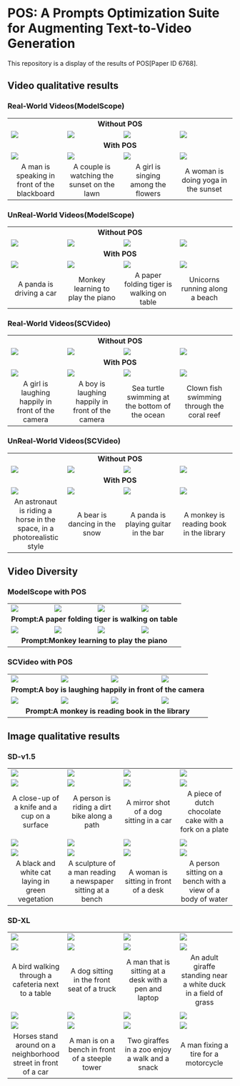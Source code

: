 # POS: A Prompts Optimization Suite for Augmenting Text-to-Video Generation

This repository is a display of the results of POS[Paper ID 6768].

## Video qualitative results
### Real-World Videos(ModelScope)
<table class="center">
<tr>
  <td style="text-align:center;"colspan="4"><b>Without POS</b></td>
</tr>
<tr>
  <td><img src="https://github.com/StevensXu/demo/blob/main/data/1_woPOS.gif"></td>
  <td><img src="https://github.com/StevensXu/demo/blob/main/data/10_woPOS.gif"></td>
  <td><img src="https://github.com/StevensXu/demo/blob/main/data/11_woPOS.gif"></td>
  <td><img src="https://github.com/StevensXu/demo/blob/main/data/121_woPOS.gif"></td>
</tr>
<!-- <tr>
  <td width=25% style="text-align:center;">A man is speaking in front of the blackboard</td>
  <td width=25% style="text-align:center;">A couple is watching the sunset on the lawn</td>
  <td width=25% style="text-align:center;">A girl is singing among the flowers</td>
  <td width=25% style="text-align:center;">A woman is doing yoga in the sunset</td>
</tr> -->

<tr>
  <td style="text-align:center;"colspan="4"><b>With POS</b></td>
</tr>
<tr>
  <td><img src="https://github.com/StevensXu/demo/blob/main/data/1_wPOS.gif"></td>
  <td><img src="https://github.com/StevensXu/demo/blob/main/data/10_wPOS.gif"></td>
  <td><img src="https://github.com/StevensXu/demo/blob/main/data/11_wPOS.gif"></td>
  <td><img src="https://github.com/StevensXu/demo/blob/main/data/12_wPOS.gif"></td>
</tr>
<tr>
  <td width=25% style="text-align:center;">A man is speaking in front of the blackboard</td>
  <td width=25% style="text-align:center;">A couple is watching the sunset on the lawn</td>
  <td width=25% style="text-align:center;">A girl is singing among the flowers</td>
  <td width=25% style="text-align:center;">A woman is doing yoga in the sunset</td>
</tr>
</table>

### UnReal-World Videos(ModelScope)
<table class="center">
<tr>
  <td style="text-align:center;"colspan="4"><b>Without POS</b></td>
</tr>
<tr>
  <td><img src="https://github.com/StevensXu/demo/blob/main/data/2_woPOS.gif"></td>
  <td><img src="https://github.com/StevensXu/demo/blob/main/data/3_woPOS.gif"></td>
  <td><img src="https://github.com/StevensXu/demo/blob/main/data/4_woPOS.gif"></td>
  <td><img src="https://github.com/StevensXu/demo/blob/main/data/9_woPOS.gif"></td>
</tr>
<!-- <tr>
  <td width=25% style="text-align:center;">A panda is driving a car</td>
  <td width=25% style="text-align:center;">Monkey learning to play the piano</td>
  <td width=25% style="text-align:center;">A paper folding tiger is walking on table</td>
  <td width=25% style="text-align:center;">Unicorns running along a beach</td>
</tr> -->

<tr>
  <td style="text-align:center;"colspan="4"><b>With POS</b></td>
</tr>
<tr>
  <td><img src="https://github.com/StevensXu/demo/blob/main/data/2_wPOS.gif"></td>
  <td><img src="https://github.com/StevensXu/demo/blob/main/data/3_wPOS.gif"></td>
  <td><img src="https://github.com/StevensXu/demo/blob/main/data/4_wPOS.gif"></td>
  <td><img src="https://github.com/StevensXu/demo/blob/main/data/9_wPOS.gif"></td>
</tr>
<tr>
  <td width=25% style="text-align:center;">A panda is driving a car</td>
  <td width=25% style="text-align:center;">Monkey learning to play the piano</td>
  <td width=25% style="text-align:center;">A paper folding tiger is walking on table</td>
  <td width=25% style="text-align:center;">Unicorns running along a beach</td>
</tr>
</table>

### Real-World Videos(SCVideo)
<table class="center">
<tr>
  <td style="text-align:center;"colspan="4"><b>Without POS</b></td>
</tr>
<tr>
  <td><img src="https://github.com/StevensXu/demo/blob/main/data/6_woPOS.gif"></td>
  <td><img src="https://github.com/StevensXu/demo/blob/main/data/131_woPOS.gif"></td>
  <td><img src="https://github.com/StevensXu/demo/blob/main/data/15_woPOS.gif"></td>
  <td><img src="https://github.com/StevensXu/demo/blob/main/data/16_woPOS.gif"></td>
</tr>
<!-- <tr>
  <td width=25% style="text-align:center;">A girl is laughing happily in front of the camera</td>
  <td width=25% style="text-align:center;">A boy is laughing happily in front of the camera</td>
  <td width=25% style="text-align:center;">Sea turtle swimming at the bottom of the ocean</td>
  <td width=25% style="text-align:center;">Clown fish swimming through the coral reef</td>
</tr> -->

<tr>
  <td style="text-align:center;"colspan="4"><b>With POS</b></td>
</tr>
<tr>
  <td><img src="https://github.com/StevensXu/demo/blob/main/data/6_wPOS.gif"></td>
  <td><img src="https://github.com/StevensXu/demo/blob/main/data/13_wPOS.gif"></td>
  <td><img src="https://github.com/StevensXu/demo/blob/main/data/151_wPOS.gif"></td>
  <td><img src="https://github.com/StevensXu/demo/blob/main/data/16_wPOS.gif"></td>
</tr>
<tr>
  <td width=25% style="text-align:center;">A girl is laughing happily in front of the camera</td>
  <td width=25% style="text-align:center;">A boy is laughing happily in front of the camera</td>
  <td width=25% style="text-align:center;">Sea turtle swimming at the bottom of the ocean</td>
  <td width=25% style="text-align:center;">Clown fish swimming through the coral reef</td>
</tr>
</table>

### UnReal-World Videos(SCVideo)
<table class="center">
<tr>
  <td style="text-align:center;"colspan="4"><b>Without POS</b></td>
</tr>
<tr>
  <td><img src="https://github.com/StevensXu/demo/blob/main/data/7_woPOS.gif"></td>
  <td><img src="https://github.com/StevensXu/demo/blob/main/data/5_woPOS.gif"></td>
  <td><img src="https://github.com/StevensXu/demo/blob/main/data/8_woPOS.gif"></td>
  <td><img src="https://github.com/StevensXu/demo/blob/main/data/14_woPOS.gif"></td>
</tr>
<!-- <tr>
  <td width=25% style="text-align:center;">An astronaut is riding a horse in the space, in a photorealistic style</td>
  <td width=25% style="text-align:center;">A bear is dancing in the snow</td>
  <td width=25% style="text-align:center;">A panda is playing guitar in the bar</td>
  <td width=25% style="text-align:center;">A monkey is reading book in the library</td>
</tr> -->

<tr>
  <td style="text-align:center;"colspan="4"><b>With POS</b></td>
</tr>
<tr>
  <td><img src="https://github.com/StevensXu/demo/blob/main/data/71_wPOS.gif"></td>
  <td><img src="https://github.com/StevensXu/demo/blob/main/data/5_wPOS.gif"></td>
  <td><img src="https://github.com/StevensXu/demo/blob/main/data/8_wPOS.gif"></td>
  <td><img src="https://github.com/StevensXu/demo/blob/main/data/141_wPOS.gif"></td>
</tr>
<tr>
  <td width=25% style="text-align:center;">An astronaut is riding a horse in the space, in a photorealistic style</td>
  <td width=25% style="text-align:center;">A bear is dancing in the snow</td>
  <td width=25% style="text-align:center;">A panda is playing guitar in the bar</td>
  <td width=25% style="text-align:center;">A monkey is reading book in the library</td>
</tr>
</table>

## Video Diversity
### ModelScope with POS
<table class="center">

<tr>
  <td><img src="https://github.com/StevensXu/demo/blob/main/data/diversity0-0.gif"></td>
  <td><img src="https://github.com/StevensXu/demo/blob/main/data/diversity0-1.gif"></td>
  <td><img src="https://github.com/StevensXu/demo/blob/main/data/diversity0-2.gif"></td>
  <td><img src="https://github.com/StevensXu/demo/blob/main/data/diversity0-3.gif"></td>
</tr>
<tr>
  <td style="text-align:center;"colspan="4"><b>Prompt:A paper folding tiger is walking on table</b></td>
</tr>
<tr>
  <td><img src="https://github.com/StevensXu/demo/blob/main/data/3_wPOS.gif"></td>
  <td><img src="https://github.com/StevensXu/demo/blob/main/data/diversity1-1.gif"></td>
  <td><img src="https://github.com/StevensXu/demo/blob/main/data/diversity1-2.gif"></td>
  <td><img src="https://github.com/StevensXu/demo/blob/main/data/diversity1-3.gif"></td>
</tr>
<tr>
  <td style="text-align:center;"colspan="4"><b>Prompt:Monkey learning to play the piano</b></td>
</tr>
</table>

### SCVideo with POS
<table class="center">

<tr>
  <td><img src="https://github.com/StevensXu/demo/blob/main/data/13_wPOS.gif"></td>
  <td><img src="https://github.com/StevensXu/demo/blob/main/data/diversity2-1.gif"></td>
  <td><img src="https://github.com/StevensXu/demo/blob/main/data/diversity2-2.gif"></td>
  <td><img src="https://github.com/StevensXu/demo/blob/main/data/diversity2-3.gif"></td>
</tr>
<tr>
  <td style="text-align:center;"colspan="4"><b>Prompt:A boy is laughing happily in front of the camera</b></td>
</tr>

<tr>
  <td><img src="https://github.com/StevensXu/demo/blob/main/data/141_wPOS.gif"></td>
  <td><img src="https://github.com/StevensXu/demo/blob/main/data/diversity3-1.gif"></td>
  <td><img src="https://github.com/StevensXu/demo/blob/main/data/diversity3-2.gif"></td>
  <td><img src="https://github.com/StevensXu/demo/blob/main/data/diversity3-3.gif"></td>
</tr>
<tr>
  <td style="text-align:center;"colspan="4"><b>Prompt:A monkey is reading book in the library</b></td>
</tr>
</table>

## Image qualitative results
### SD-v1.5

<table class="center">
<tr>
  <td><img src="https://github.com/StevensXu/demo/blob/main/data/img1_woPOS.jpg"></td>
  <td><img src="https://github.com/StevensXu/demo/blob/main/data/img2_woPOS.jpg"></td>
  <td><img src="https://github.com/StevensXu/demo/blob/main/data/img3_woPOS.jpg"></td>
  <td><img src="https://github.com/StevensXu/demo/blob/main/data/img4_woPOS.jpg"></td>
</tr>
<!-- <tr>
  <td width=25% style="text-align:center;">A close-up of a knife and a cup on a surface</td>
  <td width=25% style="text-align:center;">A person is riding a dirt bike along a path</td>
  <td width=25% style="text-align:center;">A mirror shot of a dog sitting in a car</td>
  <td width=25% style="text-align:center;">A piece of dutch chocolate cake with a fork on a plate</td>
</tr> -->
<tr>
  <td><img src="https://github.com/StevensXu/demo/blob/main/data/img1_wPOS.jpg"></td>
  <td><img src="https://github.com/StevensXu/demo/blob/main/data/img2_wPOS.jpg"></td>
  <td><img src="https://github.com/StevensXu/demo/blob/main/data/img3_wPOS.jpg"></td>
  <td><img src="https://github.com/StevensXu/demo/blob/main/data/img4_wPOS.jpg"></td>
</tr>
<tr>
  <td width=25% style="text-align:center;">A close-up of a knife and a cup on a surface</td>
  <td width=25% style="text-align:center;">A person is riding a dirt bike along a path</td>
  <td width=25% style="text-align:center;">A mirror shot of a dog sitting in a car</td>
  <td width=25% style="text-align:center;">A piece of dutch chocolate cake with a fork on a plate</td>
</tr>

<tr>
  <td style="text-align:center;"colspan="4"><b> </b></td>
</tr>

<tr>
  <td><img src="https://github.com/StevensXu/demo/blob/main/data/img5_woPOS.jpg"></td>
  <td><img src="https://github.com/StevensXu/demo/blob/main/data/img6_woPOS.jpg"></td>
  <td><img src="https://github.com/StevensXu/demo/blob/main/data/img7_wPOS.jpg"></td>
  <td><img src="https://github.com/StevensXu/demo/blob/main/data/img8_woPOS.jpg"></td>
</tr>
<!-- <tr>
  <td width=25% style="text-align:center;">A black and white cat laying in green vegetation</td>
  <td width=25% style="text-align:center;">A sculpture of a man reading a newspaper sitting at a bench</td>
  <td width=25% style="text-align:center;">A woman is sitting in front of a desk</td>
  <td width=25% style="text-align:center;">A person sitting on a bench with a view of a body of water</td>
</tr> -->
<tr>
  <td><img src="https://github.com/StevensXu/demo/blob/main/data/img5_wPOS.jpg"></td>
  <td><img src="https://github.com/StevensXu/demo/blob/main/data/img6_wPOS.jpg"></td>
  <td><img src="https://github.com/StevensXu/demo/blob/main/data/img7_woPOS.jpg"></td>
  <td><img src="https://github.com/StevensXu/demo/blob/main/data/img8_wPOS.jpg"></td>
</tr>
<tr>
  <td width=25% style="text-align:center;">A black and white cat laying in green vegetation</td>
  <td width=25% style="text-align:center;">A sculpture of a man reading a newspaper sitting at a bench</td>
  <td width=25% style="text-align:center;">A woman is sitting in front of a desk</td>
  <td width=25% style="text-align:center;">A person sitting on a bench with a view of a body of water</td>
</tr>
</table>

### SD-XL

<table class="center">
<tr>
  <td><img src="https://github.com/StevensXu/demo/blob/main/data/img9_woPOS.jpg"></td>
  <td><img src="https://github.com/StevensXu/demo/blob/main/data/img10_woPOS.jpg"></td>
  <td><img src="https://github.com/StevensXu/demo/blob/main/data/img11_woPOS.jpg"></td>
  <td><img src="https://github.com/StevensXu/demo/blob/main/data/img12_woPOS.jpg"></td>
</tr>
<!-- <tr>
  <td width=25% style="text-align:center;">A bird walking through a cafeteria next to a table</td>
  <td width=25% style="text-align:center;">A dog sitting in the front seat of a truck</td>
  <td width=25% style="text-align:center;">A man that is sitting at a desk with a pen and laptop</td>
  <td width=25% style="text-align:center;">An adult giraffe standing near a white duck in a field of grass</td>
</tr> -->
<tr>
  <td><img src="https://github.com/StevensXu/demo/blob/main/data/img9_wPOS.jpg"></td>
  <td><img src="https://github.com/StevensXu/demo/blob/main/data/img10_wPOS.jpg"></td>
  <td><img src="https://github.com/StevensXu/demo/blob/main/data/img11_wPOS.jpg"></td>
  <td><img src="https://github.com/StevensXu/demo/blob/main/data/img12_wPOS.jpg"></td>
</tr>
<tr>
  <td width=25% style="text-align:center;">A bird walking through a cafeteria next to a table</td>
  <td width=25% style="text-align:center;">A dog sitting in the front seat of a truck</td>
  <td width=25% style="text-align:center;">A man that is sitting at a desk with a pen and laptop</td>
  <td width=25% style="text-align:center;">An adult giraffe standing near a white duck in a field of grass</td>
</tr>

<tr>
  <td style="text-align:center;"colspan="4"><b> </b></td>
</tr>

<tr>
  <td><img src="https://github.com/StevensXu/demo/blob/main/data/img13_woPOS.jpg"></td>
  <td><img src="https://github.com/StevensXu/demo/blob/main/data/img14_woPOS.jpg"></td>
  <td><img src="https://github.com/StevensXu/demo/blob/main/data/img15_woPOS.jpg"></td>
  <td><img src="https://github.com/StevensXu/demo/blob/main/data/img16_woPOS.jpg"></td>
</tr>
<!-- <tr>
  <td width=25% style="text-align:center;">Horses stand around on a neighborhood street in front of a car</td>
  <td width=25% style="text-align:center;">A man is on a bench in front of a steeple tower</td>
  <td width=25% style="text-align:center;">Two giraffes in a zoo enjoy a walk and a snack</td>
  <td width=25% style="text-align:center;">A man fixing a tire for a motorcycle</td>
</tr> -->
<tr>
  <td><img src="https://github.com/StevensXu/demo/blob/main/data/img13_wPOS.jpg"></td>
  <td><img src="https://github.com/StevensXu/demo/blob/main/data/img14_wPOS.jpg"></td>
  <td><img src="https://github.com/StevensXu/demo/blob/main/data/img15_wPOS.jpg"></td>
  <td><img src="https://github.com/StevensXu/demo/blob/main/data/img16_wPOS.jpg"></td>
</tr>
<tr>
  <td width=25% style="text-align:center;">Horses stand around on a neighborhood street in front of a car</td>
  <td width=25% style="text-align:center;">A man is on a bench in front of a steeple tower</td>
  <td width=25% style="text-align:center;">Two giraffes in a zoo enjoy a walk and a snack</td>
  <td width=25% style="text-align:center;">A man fixing a tire for a motorcycle</td>
</tr>
</table>

